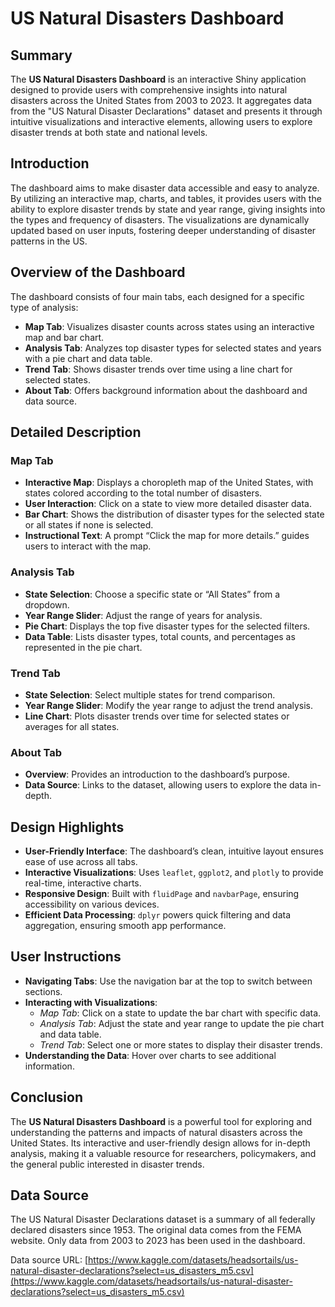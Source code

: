 # US Natural Disasters Dashboard

## Summary

The **US Natural Disasters Dashboard** is an interactive Shiny application designed to provide users with comprehensive insights into natural disasters across the United States from 2003 to 2023. It aggregates data from the "US Natural Disaster Declarations" dataset and presents it through intuitive visualizations and interactive elements, allowing users to explore disaster trends at both state and national levels.

## Introduction

The dashboard aims to make disaster data accessible and easy to analyze. By utilizing an interactive map, charts, and tables, it provides users with the ability to explore disaster trends by state and year range, giving insights into the types and frequency of disasters. The visualizations are dynamically updated based on user inputs, fostering deeper understanding of disaster patterns in the US.

## Overview of the Dashboard

The dashboard consists of four main tabs, each designed for a specific type of analysis:

- **Map Tab**: Visualizes disaster counts across states using an interactive map and bar chart.
- **Analysis Tab**: Analyzes top disaster types for selected states and years with a pie chart and data table.
- **Trend Tab**: Shows disaster trends over time using a line chart for selected states.
- **About Tab**: Offers background information about the dashboard and data source.

## Detailed Description

### Map Tab

- **Interactive Map**: Displays a choropleth map of the United States, with states colored according to the total number of disasters.
- **User Interaction**: Click on a state to view more detailed disaster data.
- **Bar Chart**: Shows the distribution of disaster types for the selected state or all states if none is selected.
- **Instructional Text**: A prompt “Click the map for more details.” guides users to interact with the map.

### Analysis Tab

- **State Selection**: Choose a specific state or “All States” from a dropdown.
- **Year Range Slider**: Adjust the range of years for analysis.
- **Pie Chart**: Displays the top five disaster types for the selected filters.
- **Data Table**: Lists disaster types, total counts, and percentages as represented in the pie chart.

### Trend Tab

- **State Selection**: Select multiple states for trend comparison.
- **Year Range Slider**: Modify the year range to adjust the trend analysis.
- **Line Chart**: Plots disaster trends over time for selected states or averages for all states.

### About Tab

- **Overview**: Provides an introduction to the dashboard’s purpose.
- **Data Source**: Links to the dataset, allowing users to explore the data in-depth.

## Design Highlights

- **User-Friendly Interface**: The dashboard’s clean, intuitive layout ensures ease of use across all tabs.
- **Interactive Visualizations**: Uses `leaflet`, `ggplot2`, and `plotly` to provide real-time, interactive charts.
- **Responsive Design**: Built with `fluidPage` and `navbarPage`, ensuring accessibility on various devices.
- **Efficient Data Processing**: `dplyr` powers quick filtering and data aggregation, ensuring smooth app performance.

## User Instructions

- **Navigating Tabs**: Use the navigation bar at the top to switch between sections.
- **Interacting with Visualizations**:
  - _Map Tab_: Click on a state to update the bar chart with specific data.
  - _Analysis Tab_: Adjust the state and year range to update the pie chart and data table.
  - _Trend Tab_: Select one or more states to display their disaster trends.
- **Understanding the Data**: Hover over charts to see additional information.

## Conclusion

The **US Natural Disasters Dashboard** is a powerful tool for exploring and understanding the patterns and impacts of natural disasters across the United States. Its interactive and user-friendly design allows for in-depth analysis, making it a valuable resource for researchers, policymakers, and the general public interested in disaster trends.

## Data Source

The US Natural Disaster Declarations dataset is a summary of all federally declared disasters since 1953. The original data comes from the FEMA website. Only data from 2003 to 2023 has been used in the dashboard.

Data source URL: [https://www.kaggle.com/datasets/headsortails/us-natural-disaster-declarations?select=us_disasters_m5.csv](https://www.kaggle.com/datasets/headsortails/us-natural-disaster-declarations?select=us_disasters_m5.csv)
